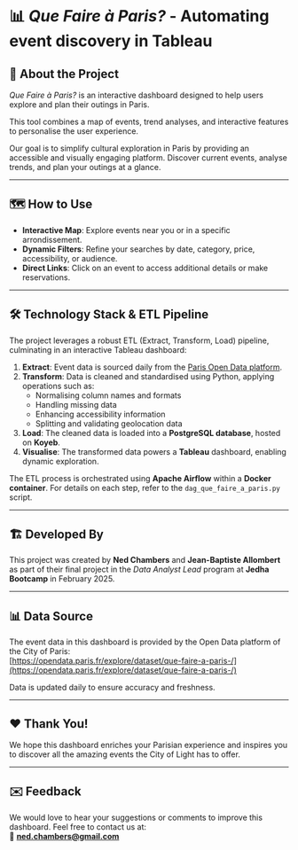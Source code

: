 # 📊 *Que Faire à Paris?* - Automating event discovery in Tableau

## 📖 About the Project
*Que Faire à Paris?* is an interactive dashboard designed to help users explore and plan their outings in Paris.

This tool combines a map of events, trend analyses, and interactive features to personalise the user experience.

Our goal is to simplify cultural exploration in Paris by providing an accessible and visually engaging platform. Discover current events, analyse trends, and plan your outings at a glance.

---

## 🗺️ How to Use
- **Interactive Map**: Explore events near you or in a specific arrondissement.
- **Dynamic Filters**: Refine your searches by date, category, price, accessibility, or audience.
- **Direct Links**: Click on an event to access additional details or make reservations.

---

## 🛠️ Technology Stack & ETL Pipeline
The project leverages a robust ETL (Extract, Transform, Load) pipeline, culminating in an interactive Tableau dashboard:

1. **Extract**: Event data is sourced daily from the [Paris Open Data platform](https://opendata.paris.fr/explore/dataset/que-faire-a-paris-/).
2. **Transform**: Data is cleaned and standardised using Python, applying operations such as:
   - Normalising column names and formats
   - Handling missing data
   - Enhancing accessibility information
   - Splitting and validating geolocation data
3. **Load**: The cleaned data is loaded into a **PostgreSQL database**, hosted on **Koyeb**.
4. **Visualise**: The transformed data powers a **Tableau** dashboard, enabling dynamic exploration.

The ETL process is orchestrated using **Apache Airflow** within a **Docker container**. For details on each step, refer to the `dag_que_faire_a_paris.py` script.

---

## 🏗️ Developed By
This project was created by **Ned Chambers** and **Jean-Baptiste Allombert** as part of their final project in the *Data Analyst Lead* program at **Jedha Bootcamp** in February 2025.

---

## 📊 Data Source
The event data in this dashboard is provided by the Open Data platform of the City of Paris:  
[https://opendata.paris.fr/explore/dataset/que-faire-a-paris-/](https://opendata.paris.fr/explore/dataset/que-faire-a-paris-/)

Data is updated daily to ensure accuracy and freshness.

---

## ❤️ Thank You!
We hope this dashboard enriches your Parisian experience and inspires you to discover all the amazing events the City of Light has to offer.

---

## ✉️ Feedback
We would love to hear your suggestions or comments to improve this dashboard. Feel free to contact us at:  
📧 **ned.chambers@gmail.com**
